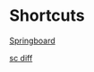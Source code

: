 # Shortcuts

[Springboard](https://github.com/MrTWrecks0208/Springboard)

[sc diff](https://github.com/MrTWrecks0208/sc-diff/)
